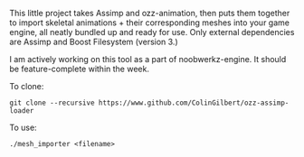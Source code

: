 This little project takes Assimp and ozz-animation, then puts them together to import skeletal animations + their corresponding meshes into your game engine, all neatly bundled up and ready for use. Only external dependencies are Assimp and Boost Filesystem (version 3.)

I am actively working on this tool as a part of noobwerkz-engine. It should be feature-complete within the week.

To clone:
```
git clone --recursive https://www.github.com/ColinGilbert/ozz-assimp-loader
```

To use:
```
./mesh_importer <filename>
```
